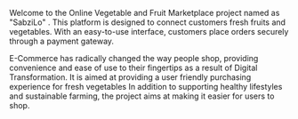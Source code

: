 Welcome to the Online Vegetable and Fruit Marketplace project named as "SabziLo" . This platform is designed to connect customers fresh fruits and vegetables. 
With an easy-to-use interface, customers place orders securely through a payment gateway.

E-Commerce has radically changed the way people shop, providing convenience and ease of use to their fingertips as a result of Digital Transformation.
It is aimed at providing a user friendly purchasing experience for fresh vegetables 
In addition to supporting healthy lifestyles and sustainable farming, the project aims at making it easier for users to shop.
